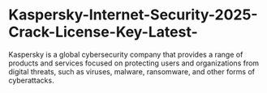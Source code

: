 # Kaspersky-Internet-Security-2025-Crack-License-Key-Latest-
Kaspersky is a global cybersecurity company that provides a range of products and services focused on protecting users and organizations from digital threats, such as viruses, malware, ransomware, and other forms of cyberattacks.
